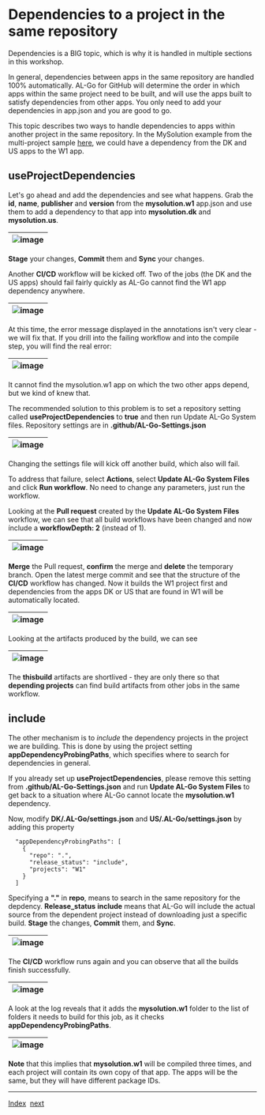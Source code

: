 # Dependencies to a project in the same repository
Dependencies is a BIG topic, which is why it is handled in multiple sections in this workshop.

In general, dependencies between apps in the same repository are handled 100% automatically. AL-Go for GitHub will determine the order in which apps within the same project need to be built, and will use the apps built to satisfy dependencies from other apps. You only need to add your dependencies in app.json and you are good to go.

This topic describes two ways to handle dependencies to apps within another project in the same repository. In the MySolution example from the multi-project sample [here](Projects.md), we could have a dependency from the DK and US apps to the W1 app.

## useProjectDependencies
Let's go ahead and add the dependencies and see what happens. Grab the **id**, **name**, **publisher** and **version** from the **mysolution.w1** app.json and use them to add a dependency to that app into **mysolution.dk** and **mysolution.us**.

| ![image](https://github.com/microsoft/AL-Go/assets/10775043/a1627453-c7c6-4877-bec7-ea322f9339dd) |
|-|

**Stage** your changes, **Commit** them and **Sync** your changes.

Another **CI/CD** workflow will be kicked off. Two of the jobs (the DK and the US apps) should fail fairly quickly as AL-Go cannot find the W1 app dependency anywhere.

| ![image](https://github.com/microsoft/AL-Go/assets/10775043/9bcfaa43-64ea-4e07-9505-ad1bd463c97c) |
|-|

At this time, the error message displayed in the annotations isn't very clear - we will fix that. If you drill into the failing workflow and into the compile step, you will find the real error:

| ![image](https://github.com/microsoft/AL-Go/assets/10775043/23685295-5ce3-4b08-8850-f342407316ea) |
|-|

It cannot find the mysolution.w1 app on which the two other apps depend, but we kind of knew that.

The recommended solution to this problem is to set a repository setting called **useProjectDependencies** to **true** and then run Update AL-Go System files.
Repository settings are in **.github/AL-Go-Settings.json**

| ![image](https://github.com/microsoft/AL-Go/assets/10775043/627a68a3-2d0e-4525-a7ff-88f901d786c0) |
|-|

Changing the settings file will kick off another build, which also will fail.

To address that failure, select **Actions**, select **Update AL-Go System Files** and click **Run workflow**. No need to change any parameters, just run the workflow.

Looking at the **Pull request** created by the **Update AL-Go System Files** workflow, we can see that all build workflows have been changed and now ínclude a **workflowDepth: 2** (instead of 1).

| ![image](https://github.com/microsoft/AL-Go/assets/10775043/12758ae3-2e11-46ee-ae09-9bc186887e84) |
|-|

**Merge** the Pull request, **confirm** the merge and **delete** the temporary branch. Open the latest merge commit and see that the structure of the **CI/CD** workflow has changed. Now it builds the W1 project first and dependencies from the apps DK or US that are found in W1 will be automatically located.

| ![image](https://github.com/microsoft/AL-Go/assets/10775043/5edbc124-9d09-4cad-9d1b-da4257ea065b) |
|-|

Looking at the artifacts produced by the build, we can see

| ![image](https://github.com/microsoft/AL-Go/assets/10775043/b3d1e1aa-356a-405e-8001-07214cc3d71d) |
|-|

The **thisbuild** artifacts are shortlived - they are only there so that **depending projects** can find build artifacts from other jobs in the same workflow.

## include
The other mechanism is to *include* the dependency projects in the project we are building. This is done by using the project setting **appDependencyProbingPaths**, which specifies where to search for dependencies in general.

If you already set up **useProjectDependencies**, please remove this setting from **.github/AL-Go-Settings.json** and run **Update AL-Go System Files** to get back to a situation where AL-Go cannot locate the **mysolution.w1** dependency.

Now, modify **DK/.AL-Go/settings.json** and **US/.AL-Go/settings.json** by adding this property

```
  "appDependencyProbingPaths": [
    {
      "repo": ".",
      "release_status": "include",
      "projects": "W1"
    }
  ]
```

Specifying a **"."** in **repo**, means to search in the same repository for the depdency. **Release_status** **include** means that AL-Go will include the actual source from the dependent project instead of downloading just a specific build. **Stage** the changes, **Commit** them, and **Sync**.

| ![image](https://github.com/microsoft/AL-Go/assets/10775043/27fdeee6-3f5e-4d16-a4c9-e34001d2e26e) |
|-|

The **CI/CD** workflow runs again and you can observe that all the builds finish successfully.

| ![image](https://github.com/microsoft/AL-Go/assets/10775043/79aebe82-31b8-4b3b-a149-b75827035597) |
|-|

A look at the log reveals that it adds the **mysolution.w1** folder to the list of folders it needs to build for this job, as it checks **appDependencyProbingPaths**.

| ![image](https://github.com/microsoft/AL-Go/assets/10775043/54eb7e63-bd5c-425d-bf5b-792ffe608853) |
|-|

**Note** that this implies that **mysolution.w1** will be compiled three times, and each project will contain its own copy of that app. The apps will be the same, but they will have different package IDs.

---
[Index](Index.md)&nbsp;&nbsp;[next](Dependencies2.md)
